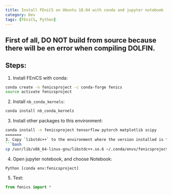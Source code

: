 ```yaml
---
title: Install FEniCS on Ubuntu 18.04 with conda and jupyter notebook
category: Dev
tags: [FEniCS, Python]
---
```


## First of all, DO NOT build from source because there will be en error when compiling DOLFIN.

## Steps:
1. Install FEniCS with conda:
```bash
conda create -n fenicsproject -c conda-forge fenics
source activate fenicsproject
```

2. Install `nb_conda_kernels`:
```bash
conda install nb_conda_kernels
```

3. Install other packages to this environment:
```bash
conda install -n fenicsproject tensorflow pytorch matplotlib scipy
=======
3. Copy `libstdc++` to the environment where the version installed is too old:
```bash
cp /usr/lib/x86_64-linux-gnu/libstdc++.so.6 ~/.conda/envs/fenicsproject/lib/
```

4. Open jupyter notebook, and choose Notebook:
```
Python [conda env:fenicsproject]
```

5. Test:
```python
from fenics import *
```

